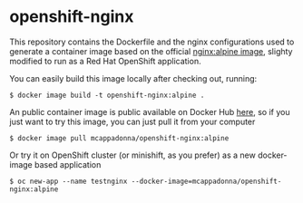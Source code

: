 # openshift-nginx

This repository contains the Dockerfile and the nginx configurations used to generate a container image based on the official [nginx:alpine image](https://hub.docker.com/_/nginx/), slighty modified to run as a Red Hat OpenShift application.

You can easily build this image locally after checking out, running:

    $ docker image build -t openshift-nginx:alpine .

An public container image is public available on Docker Hub [here](https://hub.docker.com/r/mcappadonna/openshift-nginx/), so if you just want to try this image, you can just pull it from your computer

    $ docker image pull mcappadonna/openshift-nginx:alpine

Or try it on OpenShift cluster (or minishift, as you prefer) as a new docker-image based application

    $ oc new-app --name testnginx --docker-image=mcappadonna/openshift-nginx:alpine
